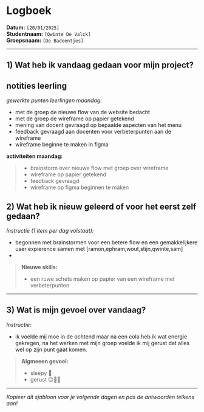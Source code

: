 # Logboek

**Datum:** `[20/01/2025]`  
**Studentnaam:** `[Qwinte De Valck]`  
**Groepsnaam:** `[De Badeentjes]`

---

## 1) Wat heb ik vandaag gedaan voor mijn project?

## notities leerling

*gewerkte punten leerlingen maandag:*
- met de groep de nieuwe flow van de website bedacht
- met de groep de wireframe op papier getekend 
- mening van docent gevraagd op bepaalde aspecten van het menu 
- feedback gevraagd aan docenten voor verbeterpunten aan de wireframe
- wireframe beginne te maken in figma

**activiteiten maandag:**
> - brainstorm over nieuwe flow met groep over wireframe
> - wireframe op papier getekend 
> - feedback gevraagd
> - wireframe op figma beginnen te maken


## 2) Wat heb ik nieuw geleerd of voor het eerst zelf gedaan?

*Instructie (1 item per dag volstaat):*  
- begonnen met brainstormen voor een betere flow en een gemakkelijkere user expierence samen met [ramon,ephram,wout,stijn,qwinte,sam]
- 

> **Nieuwe skills:**  
> - een ruwe schets maken op papier van een wireframe met verbeterpunten 
---

## 3) Wat is mijn gevoel over vandaag?

*Instructie:*  
- ik voelde mij moe in de ochtend maar na een cola heb ik wat energie gekregen, na het werken met mijn groep voelde ik mij gerust dat alles wel op zijn punt gaat komen. 


> **Algmeeen gevoel:**  
> - sleepy 🥱
> - gerust 😌😮‍💨

---

*Kopieer dit sjabloon voor je volgende dagen en pas de antwoorden telkens aan!*
